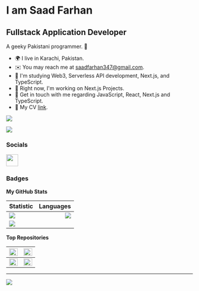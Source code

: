 # I am Saad Farhan

## Fullstack Application Developer

A geeky Pakistani programmer. 🤪
- 🌍 I live in Karachi, Pakistan.
- ✉️ You may reach me at saadfarhan347@gmail.com.
- 🧠 I'm studying Web3, Serverless API development, Next.js, and TypeScript.
- 🔭 Right now, I'm working on Next.js Projects.
- 💬 Get in touch with me regarding JavaScript, React, Next.js and TypeScript.
- 📄 My CV [link](https://www.canva.com/design/DAFb3337tIA/nh3rOWE5EiM7U2QB5yQK5A/edit).

<a href="https://www.github.com/codeaye" target="_blank" rel="noreferrer"><img
src="https://img.shields.io/github/followers/saadfrhan?logo=github&style=for-the-badge&color=0891b2&labelColor=1c1917" /></a>

<a href="https://www.twitter.com/IamSaadFarhan" target="_blank" rel="noreferrer"><img src="https://img.shields.io/twitter/follow/IamSaadFarhan?logo=twitter&style=for-the-badge&color=0891b2&labelColor=1c1917"/></a>
                    
### Socials
                  
<p align="left">
<a href="https://discord.com/users/#2758" target="_blank" rel="noreferrer"><img src="https://raw.githubusercontent.com/danielcranney/readme-generator/main/public/icons/socials/discord.svg" width="32" height="32" /></a></p>

### Badges

<b>My GitHub Stats</b>

| Statistic     |  Languages     |
| :---       |           ---: |
| ![](https://github-readme-stats.vercel.app/api?username=saadfrhan&theme=light&hide_border=true&include_all_commits=true&count_private=true)<br/>     |  ![](https://github-readme-stats.vercel.app/api/top-langs/?username=saadfrhan&hide_border=true&include_all_commits=true&count_private=true&layout=compact)   |
| ![](https://github-readme-streak-stats.herokuapp.com/?user=saadfrhan&hide_border=true)<br/>  |      |

<b>Top Repositories</b>

|   <a href="https://github.com/saadfrhan/nextjs-todoapp" align="left"><img align="left" width="100%" src="https://github-readme-stats.vercel.app/api/pin/?username=saadfrhan&repo=nextjs-todoapp&hide_border=true&locale=en" /></a>   |    <a href="https://github.com/saadfrhan/fullstack-nextjs-marketplace" align="left"><img align="left" width="100%" src="https://github-readme-stats.vercel.app/api/pin/?username=saadfrhan&repo=fullstack-nextjs-marketplace&hide_border=true&locale=en" /></a>   |
| :---       |           ---: |
| <a href="https://github.com/saadfrhan/node-inquirer-sms-cli" align="left"><img align="left" width="100%" src="https://github-readme-stats.vercel.app/api/pin/?username=saadfrhan&repo=node-inquirer-sms-cli&hide_border=true&locale=en" /></a>   | <a href="https://github.com/saadfrhan/simple-book-api" align="left"><img align="left" width="100%" src="https://github-readme-stats.vercel.app/api/pin/?username=saadfrhan&repo=simple-book-api&hide_border=true&locale=en" /></a> |

---
![](https://komarev.com/ghpvc/?username=saadfrhan)
